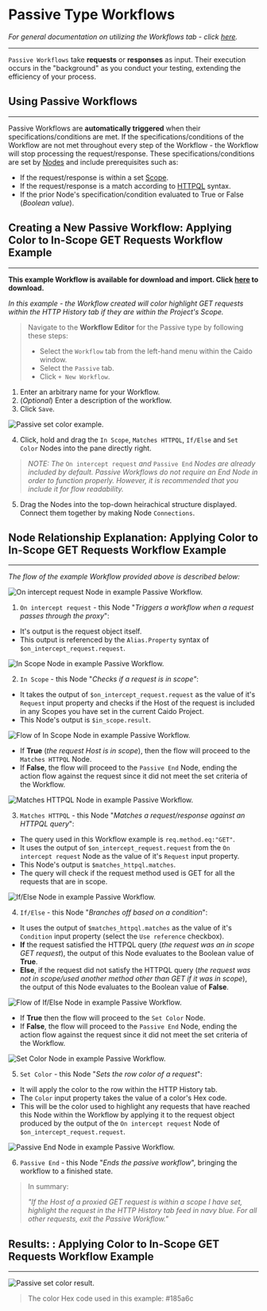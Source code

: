 # Passive Type Workflows

_For general documentation on utilizing the Workflows tab - click [here](../workflows.md)._

---

`Passive Workflows` take **requests** or **responses** as input. Their execution occurs in the "background" as you conduct your testing, extending the efficiency of your process.

## Using Passive Workflows

---

Passive Workflows are **automatically triggered** when their specifications/conditions are met. If the specifications/conditions of the Workflow are not met throughout every step of the Workflow - the Workflow will stop processing the request/response. These specifications/conditions are set by [Nodes](../../../concepts/nodes.md) and include prerequisites such as:

- If the request/response is within a set [Scope](../../overview/scope.md).
- If the request/response is a match according to [HTTPQL](../../../concepts/httpql.md) syntax.
- If the prior Node's specification/condition evaluated to True or False (_Boolean value_).

## Creating a New Passive Workflow: Applying Color to In-Scope GET Requests Workflow Example

---

**This example Workflow is available for download and import. Click [here](https://github.com/caido/documentation/tree/main/diagrams/data/Color_In_Scope_GET_Requests_Example.json) to download.**

_In this example - the Workflow created will color highlight GET requests within the HTTP History tab if they are within the Project's Scope._

> Navigate to the **Workflow Editor** for the Passive type by following these steps:
>
> - Select the `Workflow` tab from the left-hand menu within the Caido window.
> - Select the `Passive` tab.
> - Click `+ New Workflow`.

1. Enter an arbitrary name for your Workflow.
2. (_Optional_) Enter a description of the workflow.
3. Click `Save`.

<img alt="Passive set color example." src="/_images/passive_setcolor_example.png"/>

4. Click, hold and drag the `In Scope`, `Matches HTTPQL`, `If/Else` and `Set Color` Nodes into the pane directly right.

> _NOTE: The_ `On intercept request` _and_ `Passive End` _Nodes are already included by default. Passive Workflows do not require an End Node in order to function properly. However, it is recommended that you include it for flow readability._

5. Drag the Nodes into the top-down heirachical structure displayed. Connect them together by making Node `Connections`.

## Node Relationship Explanation: Applying Color to In-Scope GET Requests Workflow Example

---

_The flow of the example Workflow provided above is described below:_

<img alt="On intercept request Node in example Passive Workflow." src="/_images/on_intercept_req_example_wf.png"/>

1. `On intercept request` - this Node "_Triggers a workflow when a request passes through the proxy_":

- It's output is the request object itself.
- This output is referenced by the `Alias.Property` syntax of `$on_intercept_request.request`.

<img alt="In Scope Node in example Passive Workflow." src="/_images/in_scope_example_wf.png"/>

2. `In Scope` - this Node "_Checks if a request is in scope"_:

- It takes the output of `$on_intercept_request.request` as the value of it's `Request` input property and checks if the Host of the request is included in any Scopes you have set in the current Caido Project.
- This Node's output is `$in_scope.result`.

<img alt="Flow of In Scope Node in example Passive Workflow." src="/_images/in_scope_flow_example_wf.png"/>

- If **True** (_the request Host is in scope_), then the flow will proceed to the `Matches HTTPQL` Node.
- If **False**, the flow will proceed to the `Passive End` Node, ending the action flow against the request since it did not meet the set criteria of the Workflow.

<img alt="Matches HTTPQL Node in example Passive Workflow." src="/_images/matches_httpql_example_wf.png"/>

3. `Matches HTTPQL` - this Node "_Matches a request/response against an HTTPQL query_":

- The query used in this Workflow example is `req.method.eq:"GET"`.
- It uses the output of `$on_intercept_request.request` from the `On intercept request` Node as the value of it's `Request` input property.
- This Node's output is `$matches_httpql.matches`.
- The query will check if the request method used is GET for all the requests that are in scope.

<img alt="If/Else Node in example Passive Workflow." src="/_images/if_else_example_wf.png"/>

4. `If/Else` - this Node "_Branches off based on a condition_":

- It uses the output of `$matches_httpql.matches` as the value of it's `Condition` input property (select the `Use reference` checkbox).
- **If** the request satisfied the HTTPQL query (_the request was an in scope GET request_), the output of this Node evaluates to the Boolean value of **True**.
- **Else**, if the request did not satisfy the HTTPQL query (_the request was not in scope/used another method other than GET if it was in scope_), the output of this Node evaluates to the Boolean value of **False**.

<img alt="Flow of If/Else Node in example Passive Workflow." src="/_images/if_else_flow_example_wf.png"/>

- If **True** then the flow will proceed to the `Set Color` Node.
- If **False**, the flow will proceed to the `Passive End` Node, ending the action flow against the request since it did not meet the set criteria of the Workflow.

<img alt="Set Color Node in example Passive Workflow." src="/_images/set_color_example_wf.png"/>

5. `Set Color` - this Node "_Sets the row color of a request_":

- It will apply the color to the row within the HTTP History tab.
- The `Color` input property takes the value of a color's Hex code.
- This will be the color used to highlight any requests that have reached this Node within the Workflow by applying it to the request object produced by the output of the `On intercept request` Node of `$on_intercept_request.request`.

<img alt="Passive End Node in example Passive Workflow." src="/_images/passive_end_example_wf.png"/>

6. `Passive End` - this Node "_Ends the passive workflow_", bringing the workflow to a finished state.

> In summary:
>
> _"If the Host of a proxied GET request is within a scope I have set, highlight the request in the HTTP History tab feed in navy blue. For all other requests, exit the Passive Workflow."_

## Results: : Applying Color to In-Scope GET Requests Workflow Example

---

<img alt="Passive set color result." src="/_images/passive_setcolor_result.png"/>

> The color Hex code used in this example: #185a6c
